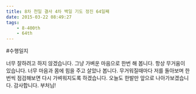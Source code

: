```yaml
---
title: 8차 천일 결사 4차 백일 기도 정진 64일째
date: 2015-03-22 08:49:27
tags:
    - 8-400th
    - 64th
---
```


#수행일지

너무 잘하려고 하지 않겠습니다. 그냥 가벼운 마음으로 한번 해 봅니다. 항상 무거움이 있습니다. 너무 마음과 몸에 힘을 주고 살았나 봅니다. 무거워질때마다 저를 돌아보며 한번씩 점검해보면 다시 가벼워지도록 하겠습니다. 오늘도 한발만 앞으로 나아가보겠습니다. 감사합니다. 부처님!

